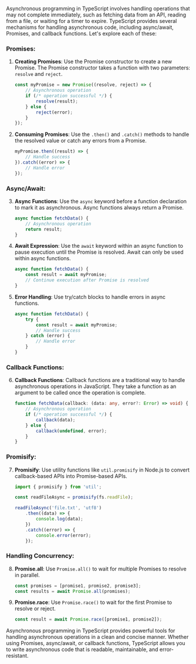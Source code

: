Asynchronous programming in TypeScript involves handling operations that may not complete immediately, such as fetching data from an API, reading from a file, or waiting for a timer to expire. TypeScript provides several mechanisms for handling asynchronous code, including async/await, Promises, and callback functions. Let's explore each of these:

### Promises:

1. **Creating Promises**: Use the Promise constructor to create a new Promise. The Promise constructor takes a function with two parameters: `resolve` and `reject`.

   ```typescript
   const myPromise = new Promise((resolve, reject) => {
       // Asynchronous operation
       if (/* operation successful */) {
           resolve(result);
       } else {
           reject(error);
       }
   });
   ```

2. **Consuming Promises**: Use the `.then()` and `.catch()` methods to handle the resolved value or catch any errors from a Promise.

   ```typescript
   myPromise.then((result) => {
       // Handle success
   }).catch((error) => {
       // Handle error
   });
   ```

### Async/Await:

3. **Async Functions**: Use the `async` keyword before a function declaration to mark it as asynchronous. Async functions always return a Promise.

   ```typescript
   async function fetchData() {
       // Asynchronous operation
       return result;
   }
   ```

4. **Await Expression**: Use the `await` keyword within an async function to pause execution until the Promise is resolved. Await can only be used within async functions.

   ```typescript
   async function fetchData() {
       const result = await myPromise;
       // Continue execution after Promise is resolved
   }
   ```

5. **Error Handling**: Use try/catch blocks to handle errors in async functions.

   ```typescript
   async function fetchData() {
       try {
           const result = await myPromise;
           // Handle success
       } catch (error) {
           // Handle error
       }
   }
   ```

### Callback Functions:

6. **Callback Functions**: Callback functions are a traditional way to handle asynchronous operations in JavaScript. They take a function as an argument to be called once the operation is complete.

   ```typescript
   function fetchData(callback: (data: any, error?: Error) => void) {
       // Asynchronous operation
       if (/* operation successful */) {
           callback(data);
       } else {
           callback(undefined, error);
       }
   }
   ```

### Promisify:

7. **Promisify**: Use utility functions like `util.promisify` in Node.js to convert callback-based APIs into Promise-based APIs.

   ```typescript
   import { promisify } from 'util';

   const readFileAsync = promisify(fs.readFile);

   readFileAsync('file.txt', 'utf8')
       .then((data) => {
           console.log(data);
       })
       .catch((error) => {
           console.error(error);
       });
   ```

### Handling Concurrency:

8. **Promise.all**: Use `Promise.all()` to wait for multiple Promises to resolve in parallel.

   ```typescript
   const promises = [promise1, promise2, promise3];
   const results = await Promise.all(promises);
   ```

9. **Promise.race**: Use `Promise.race()` to wait for the first Promise to resolve or reject.

   ```typescript
   const result = await Promise.race([promise1, promise2]);
   ```

Asynchronous programming in TypeScript provides powerful tools for handling asynchronous operations in a clean and concise manner. Whether using Promises, async/await, or callback functions, TypeScript allows you to write asynchronous code that is readable, maintainable, and error-resistant.
